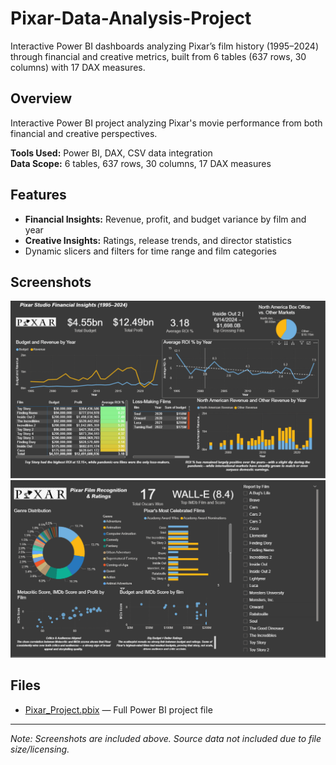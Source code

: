 # Pixar-Data-Analysis-Project
Interactive Power BI dashboards analyzing Pixar’s film history (1995–2024) through financial and creative metrics, built from 6 tables (637 rows, 30 columns) with 17 DAX measures.

## Overview
Interactive Power BI project analyzing Pixar's movie performance from both financial and creative perspectives.

**Tools Used:** Power BI, DAX, CSV data integration  
**Data Scope:** 6 tables, 637 rows, 30 columns, 17 DAX measures

## Features
- **Financial Insights:** Revenue, profit, and budget variance by film and year
- **Creative Insights:** Ratings, release trends, and director statistics
- Dynamic slicers and filters for time range and film categories

## Screenshots
![Financial Dashboard](Pixar_Financial_Dashboard.png)  
![Creative Dashboard](Pixar_Creative_Dashboard.png)  

## Files
- [Pixar_Project.pbix](Pixar_Project.pbix) — Full Power BI project file

---
*Note: Screenshots are included above. Source data not included due to file size/licensing.*

